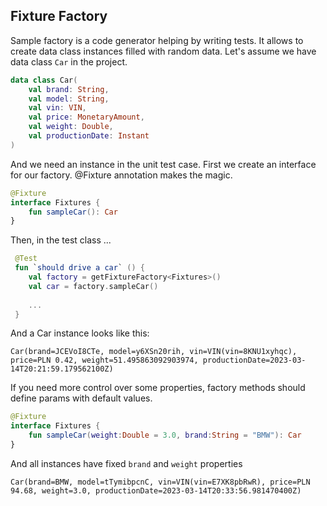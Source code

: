 Fixture Factory
--------------

Sample factory is a code generator helping by writing tests. 
It allows to create data class instances filled with random data.
Let's assume we have data class `Car` in the project.

```kotlin
data class Car(
    val brand: String,
    val model: String,
    val vin: VIN,
    val price: MonetaryAmount,
    val weight: Double,
    val productionDate: Instant
)

```

And we need an instance in the unit test case. 
First we create an interface for our factory. @Fixture annotation makes the magic.

```kotlin
@Fixture
interface Fixtures {
    fun sampleCar(): Car
}
```

Then, in the test class ...

```kotlin
 @Test
 fun `should drive a car` () {
    val factory = getFixtureFactory<Fixtures>()
    val car = factory.sampleCar()
    
    ...
 }
```

And a Car instance looks like this:

```ignorelang
Car(brand=JCEVoI8CTe, model=y6XSn20rih, vin=VIN(vin=8KNU1xyhqc), price=PLN 0.42, weight=51.495863092903974, productionDate=2023-03-14T20:21:59.179562100Z)
```

If you need more control over some properties, factory methods should define params with default values.

```kotlin
@Fixture
interface Fixtures {
    fun sampleCar(weight:Double = 3.0, brand:String = "BMW"): Car
}
```

And all instances have fixed `brand` and `weight` properties

```ignorelang
Car(brand=BMW, model=tTymibpcnC, vin=VIN(vin=E7XK8pbRwR), price=PLN 94.68, weight=3.0, productionDate=2023-03-14T20:33:56.981470400Z)
```

